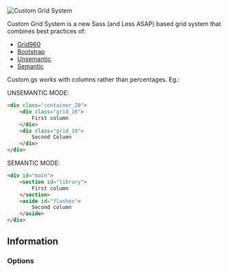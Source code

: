 ![Custom Grid System](https://raw.github.com/luizgamabh/custom.gs/master/assets/img/logo.png)

Custom Grid System is a new Sass (and Less ASAP) based grid system that combines best practices of:

* [Grid960](http://960.gs)
* [Bootstrap](http://getbootstrap.com)
* [Unsemantic](http://unsemantic.com)
* [Semantic](http://semantic.gs)

Custom.gs works with columns rather than percentages. Eg.:

UNSEMANTIC MODE:

```html
<div class="container_20">
    <div class="grid_10">
        First column
    </div>
    <div class="grid_10">
        Second Column
    </div>
</div>
```

SEMANTIC MODE:

```html
<div id="main">
    <section id="library">
        First column
    </section>
    <aside id="flashes">
        Second column
    </aside>
</div>
```

## Information

### Options
